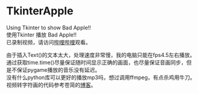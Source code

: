 # TkinterApple   
Using Tkinter to show Bad Apple!!  
使用Tkinter 播放 Bad Apple!!   
已录制视频，请访问[哔哩哔哩](https://www.bilibili.com/video/av56936051)观看。  

由于插入Text()的文本太大，处理速度非常慢，我的电脑只能在fps4.5左右播放。  
通过获取time.time()尽量保证随时间显示正确的画面，也尽量保证音画同步，但是不保证pygame播放的音乐没有延迟。  
没有什么python库可以更好的播放mp3吗，想过调用ffmpeg，有点杀鸡用牛刀。
视频转字符画的代码参考苍简的[博客](https://www.jianshu.com/p/9cb11aec5775)。  
 
